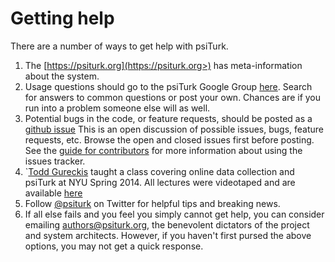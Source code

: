 # Getting help

There are a number of ways to get help with psiTurk.

1. The [https://psiturk.org](https://psiturk.org>) has meta-information about
    the system.
1. Usage questions should go to the psiTurk Google Group [here](https://groups.google.com/forum/#!forum/psiturk).
    Search for answers to common questions or post your own. Chances are if you
    run into a problem someone else will as well.
1. Potential bugs in the code, or feature requests, should be posted as a
    [github issue](https://github.com/NYUCCL/psiTurk/issues)
    This is an open discussion of possible issues, bugs, feature requests, etc.
    Browse the open and closed issues first before posting.
    See the [guide for contributors](contributing-to-psiTurk)
    for more information about using the issues tracker.
1. `[Todd Gureckis](http://gureckislab.org/~gureckis)  taught a class covering
    online data collection and psiTurk at NYU Spring 2014. All lectures were
    videotaped and are available [here](http://gureckislab.org/courses/spring14/online_data_collection/)
1. Follow [@psiturk](https://twitter.com/psiturk) on Twitter for helpful
    tips and breaking news.
1. If all else fails and you feel you simply cannot get help, you can consider
    emailing [authors@psiturk.org](mailto:authors@psiturk.org), the benevolent
    dictators of the project and system architects. However, if you haven't
    first pursed the above options, you may not get a quick response.
